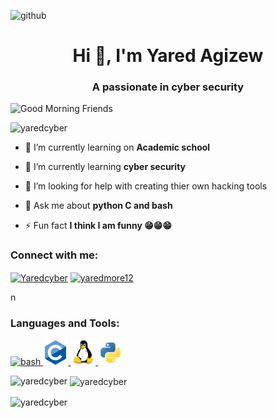 ![github](https://github.com/Yaredcyber/GTST-TOOLS/assets/147349965/ccf58c0d-102f-42b2-b305-6c25def6e757)
<h1 align="center">Hi 👋, I'm Yared Agizew</h1>

<h3 align="center">A passionate in cyber security</h3>
<img src="https://miro.medium.com/v2/resize:fit:1024/0*kT6U_WOuiTJmLTyr.gif" width="500px" alt="Good Morning Friends"/> 

<p align="left"> <img src="https://komarev.com/ghpvc/?username=yaredcyber&label=Profile%20views&color=0e75b6&style=flat" alt="yaredcyber" /> </p>

- 🔭 I’m currently learning on **Academic school**

- 🌱 I’m currently learning **cyber security**

- 🤝 I’m looking for help with creating thier own hacking tools

- 💬 Ask me about **python C and bash**

- ⚡ Fun fact **I think I am funny 😁😁😁**

<h3 align="left">Connect with me:</h3>
<p align="left">
<a href="https://x.com/yaredhat" target="blank"><img align="center" src="https://raw.githubusercontent.com/rahuldkjain/github-profile-readme-generator/master/src/images/icons/Social/twitter.svg" alt="Yaredcyber" height="30" width="40" /></a>
<a href="https://instagram.com/yaredhat1" target="blank"><img align="center" src="https://raw.githubusercontent.com/rahuldkjain/github-profile-readme-generator/master/src/images/icons/Social/instagram.svg" alt="yaredmore12" height="30" width="40" /></a>
</p>
n
<h3 align="left">Languages and Tools:</h3>
<p align="left"> <a href="https://www.gnu.org/software/bash/" target="_blank" rel="noreferrer"> <img src="https://www.vectorlogo.zone/logos/gnu_bash/gnu_bash-icon.svg" alt="bash" width="40" height="40"/> </a> <a href="https://www.cprogramming.com/" target="_blank" rel="noreferrer"> <img src="https://raw.githubusercontent.com/devicons/devicon/master/icons/c/c-original.svg" alt="c" width="40" height="40"/> </a> <a href="https://www.linux.org/" target="_blank" rel="noreferrer"> <img src="https://raw.githubusercontent.com/devicons/devicon/master/icons/linux/linux-original.svg" alt="linux" width="40" height="40"/> </a> <a href="https://www.python.org" target="_blank" rel="noreferrer"> <img src="https://raw.githubusercontent.com/devicons/devicon/master/icons/python/python-original.svg" alt="python" width="40" height="40"/> </a> </p>

<p><img align="left" src="https://github-readme-stats.vercel.app/api/top-langs?username=yaredcyber&show_icons=true&locale=en&layout=compact" alt="yaredcyber" /></p>

<p>&nbsp;<img align="center" src="https://github-readme-stats.vercel.app/api?username=yaredcyber&show_icons=true&locale=en" alt="yaredcyber" /></p>

<p><img align="center" src="https://github-readme-streak-stats.herokuapp.com/?user=yaredcyber&" alt="yaredcyber" /></p>

